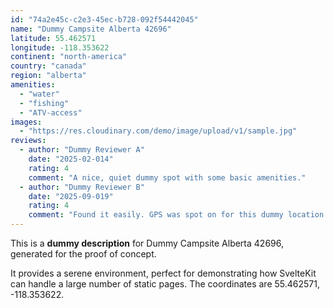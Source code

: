 ```yaml
---
id: "74a2e45c-c2e3-45ec-b728-092f54442045"
name: "Dummy Campsite Alberta 42696"
latitude: 55.462571
longitude: -118.353622
continent: "north-america"
country: "canada"
region: "alberta"
amenities:
  - "water"
  - "fishing"
  - "ATV-access"
images:
  - "https://res.cloudinary.com/demo/image/upload/v1/sample.jpg"
reviews:
  - author: "Dummy Reviewer A"
    date: "2025-02-014"
    rating: 4
    comment: "A nice, quiet dummy spot with some basic amenities."
  - author: "Dummy Reviewer B"
    date: "2025-09-019"
    rating: 4
    comment: "Found it easily. GPS was spot on for this dummy location."
---
```


This is a **dummy description** for Dummy Campsite Alberta 42696, generated for the proof of concept.

It provides a serene environment, perfect for demonstrating how SvelteKit can handle a large number of static pages. The coordinates are 55.462571, -118.353622.
